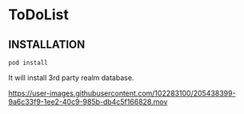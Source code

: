# ToDoList

## INSTALLATION

```shell
pod install
```
It will install 3rd party realm database.




https://user-images.githubusercontent.com/102283100/205438399-9a6c33f9-1ee2-40c9-985b-db4c5f166828.mov



